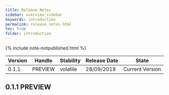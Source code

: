 ```yaml
---
title: Release Notes
sidebar: overview_sidebar
keywords: introduction
permalink: release_notes.html
toc: true
folder: introduction
---
```


{% include note-notpublished.html %}

Version | Handle | Stability | Release Date | State
--------|--------|-------|-------------|--------
0.1.1  |  PREVIEW  | volatile | 28/09/2018 | Current Version

## 0.1.1 PREVIEW

